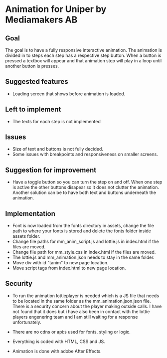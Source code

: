 # Animation for Uniper by Mediamakers AB

## Goal
The goal is to have a fully responsive interactive animation. The animation is divided in to steps each step has a respective step button. When a button is pressed a textbox will appear and that animation step will play in a loop until another button is presses.

## Suggested features
- Loading screen that shows before animation is loaded.

## Left to implement
- The texts for each step is not implemented

## Issues
- Size of text and buttons is not fully decided.
- Some issues with breakpoints and responsiveness on smaller screens.

## Suggestion for improvement
- Have a toggle button so you can turn the step on and off. When one step is active the other buttons disapear so it does not clutter the animation. Another solution can be to have both text and buttons underneath the animation.

## Implementation
- Font is now loaded from the fonts directory in assets, change the file path to where your fonts is stored and delete the fonts folder inside assets folder.
- Change file paths for mm_anim_script.js and lottie.js in index.html if the files are moved.
- Change file path for mm_style.css in index.html if the files are moved.
- The lottie.js and mm_animation.json needs to stay in the same folder.
- Move div with id "tanim" to new page location.
- Move script tags from index.html to new page location.

## Security
- To run the animation lottieplayer is needed which is a JS file that needs to be located in the same folder as the mm_animation.json.json file. There is a security concern about the player making outside calls. I have not found that it does but i have also been in contact with the lottie players engenering team and I am still waiting for a response unfortunately.

- There are no cdns or api:s used for fonts, styling or logic.
- Everything is coded with HTML, CSS and JS.
- Animation is done with adobe After Effects.